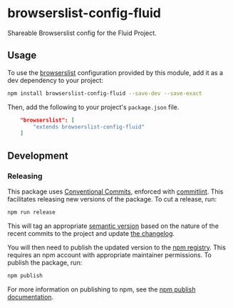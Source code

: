 # browserslist-config-fluid

Shareable Browserslist config for the Fluid Project.

## Usage

To use the [browserslist](https://github.com/browserslist/browserslist) configuration provided by this module, add it as a dev dependency to your project:

```bash
npm install browserslist-config-fluid --save-dev --save-exact
```

Then, add the following to your project's `package.json` file.

```json
    "browserslist": [
        "extends browserslist-config-fluid"
    ]
```

## Development

### Releasing

This package uses [Conventional Commits](https://www.conventionalcommits.org/en/v1.0.0/), enforced with [commitlint](https://commitlint.js.org/). This facilitates releasing new versions of the package. To cut a release, run:

```bash
npm run release
```

This will tag an appropriate [semantic version](https://semver.org) based on the nature of the recent commits to the project and update [the changelog](CHANGELOG.md).

You will then need to publish the updated version to the [npm registry](http://npmjs.com). This requires an npm account with appropriate maintainer permissions. To publish the package, run:

```bash
npm publish
```

For more information on publishing to npm, see the [npm publish documentation](https://docs.npmjs.com/cli/publish).
